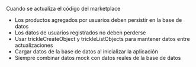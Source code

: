 Cuando se actualiza el código del marketplace
- Los productos agregados por usuarios deben persistir en la base de datos
- Los datos de usuarios registrados no deben perderse
- Usar trickleCreateObject y trickleListObjects para mantener datos entre actualizaciones
- Cargar datos de la base de datos al inicializar la aplicación
- Siempre combinar datos mock con datos reales de la base de datos
